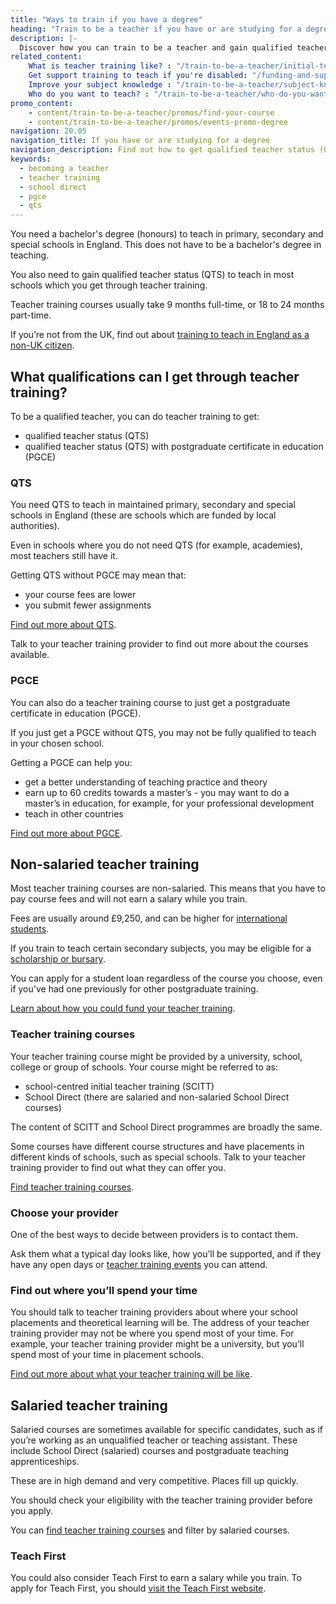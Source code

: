 ```yaml
---
title: "Ways to train if you have a degree"
heading: "Train to be a teacher if you have or are studying for a degree"
description: |-
  Discover how you can train to be a teacher and gain qualified teacher status (QTS) if you have a degree. Including school-led and university-led training.
related_content:
    What is teacher training like? : "/train-to-be-a-teacher/initial-teacher-training"
    Get support training to teach if you're disabled: "/funding-and-support/if-youre-disabled"
    Improve your subject knowledge : "/train-to-be-a-teacher/subject-knowledge-enhancement"
    Who do you want to teach? : "/train-to-be-a-teacher/who-do-you-want-to-teach"
promo_content:
    - content/train-to-be-a-teacher/promos/find-your-course
    - content/train-to-be-a-teacher/promos/events-promo-degree
navigation: 20.05
navigation_title: If you have or are studying for a degree
navigation_description: Find out how to get qualified teacher status (QTS) through postgraduate teacher training if you have a degree or you’re studying for one. 
keywords:
  - becoming a teacher
  - teacher training
  - school direct
  - pgce
  - qts
---
```


You need a bachelor's degree (honours) to teach in primary, secondary and special schools in England. This does not have to be a bachelor's degree in teaching.

You also need to gain qualified teacher status (QTS) to teach in most schools which you get through teacher training.

Teacher training courses usually take 9 months full-time, or 18 to 24 months part-time.

If you’re not from the UK, find out about [training to teach in England as a non-UK citizen](/non-uk-teachers).

## What qualifications can I get through teacher training?

To be a qualified teacher, you can do teacher training to get:

* qualified teacher status (QTS)
* qualified teacher status (QTS) with postgraduate certificate in education (PGCE)

### QTS

You need QTS to teach in maintained primary, secondary and special schools in England (these are schools which are funded by local authorities).

Even in schools where you do not need QTS (for example, academies), most teachers still have it.

Getting QTS without PGCE may mean that:

* your course fees are lower
* you submit fewer assignments

[Find out more about QTS](/what-is-qts).

Talk to your teacher training provider to find out more about the courses available.

### PGCE

You can also do a teacher training course to just get a postgraduate certificate in education (PGCE).

If you just get a PGCE without QTS, you may not be fully qualified to teach in your chosen school.

Getting a PGCE can help you:

* get a better understanding of teaching practice and theory
* earn up to 60 credits towards a master’s - you may want to do a master’s in education, for example, for your professional development
* teach in other countries

[Find out more about PGCE](/what-is-a-pgce).

## Non-salaried teacher training

Most teacher training courses are non-salaried. This means that you have to pay course fees and will not earn a salary while you train.

Fees are usually around £9,250, and can be higher for [international students](/non-uk-teachers/train-to-teach-in-england-as-an-international-student).

If you train to teach certain secondary subjects, you may be eligible for a [scholarship or bursary](/funding-and-support/scholarships-and-bursaries).

You can apply for a student loan regardless of the course you choose, even if you've had one previously for other postgraduate training.

[Learn about how you could fund your teacher training](/funding-and-support).

### Teacher training courses

Your teacher training course might be provided by a university, school, college or group of schools. Your course might be referred to as:

* school-centred initial teacher training (SCITT)
* School Direct (there are salaried and non-salaried School Direct courses)

The content of SCITT and School Direct programmes are broadly the same.

Some courses have different course structures and have placements in different kinds of schools, such as special schools. Talk to your teacher training provider to find out what they can offer you.

[Find teacher training courses](https://www.find-postgraduate-teacher-training.service.gov.uk/).

### Choose your provider

One of the best ways to decide between providers is to contact them.

Ask them what a typical day looks like, how you’ll be supported, and if they have any open days or [teacher training events](/events) you can attend.

### Find out where you’ll spend your time

You should talk to teacher training providers about where your school placements and theoretical learning will be. The address of your teacher training provider may not be where you spend most of your time. For example, your teacher training provider might be a university, but you’ll spend most of your time in placement schools.

[Find out more about what your teacher training will be like](/train-to-be-a-teacher/initial-teacher-training).

## Salaried teacher training

Salaried courses are sometimes available for specific candidates, such as if you’re working as an unqualified teacher or teaching assistant. These include School Direct (salaried) courses and postgraduate teaching apprenticeships.

These are in high demand and very competitive. Places fill up quickly.

You should check your eligibility with the teacher training provider before you apply.

You can [find teacher training courses](https://www.find-postgraduate-teacher-training.service.gov.uk/) and filter by salaried courses.

### Teach First

You could also consider Teach First to earn a salary while you train. To apply for Teach First, you should [visit the Teach First website](https://www.teachfirst.org.uk/).

